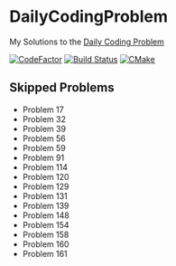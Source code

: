 # DailyCodingProblem
My Solutions to the [Daily Coding Problem](https://www.dailycodingproblem.com/)

[![CodeFactor](https://www.codefactor.io/repository/github/frazzer951/dailycodingproblem/badge)](https://www.codefactor.io/repository/github/frazzer951/dailycodingproblem)
[![Build Status](https://travis-ci.com/Frazzer951/DailyCodingProblem.svg?branch=master)](https://travis-ci.com/Frazzer951/DailyCodingProblem)
[![CMake](https://github.com/Frazzer951/DailyCodingProblem/actions/workflows/cmake.yml/badge.svg)](https://github.com/Frazzer951/DailyCodingProblem/actions/workflows/cmake.yml)

## Skipped Problems 
- Problem 17
- Problem 32
- Problem 39
- Problem 56
- Problem 59
- Problem 91
- Problem 114
- Problem 120
- Problem 129
- Problem 131
- Problem 139
- Problem 148
- Problem 154
- Problem 158
- Problem 160
- Problem 161